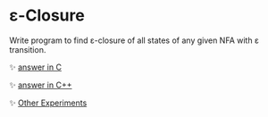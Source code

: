 # ε-Closure
Write program to find ε-closure of all states of any given NFA with ε transition.
	
:sparkles: [answer in C](answer.c)

:sparkles: [answer in C++](answer.cpp)

:sparkles: [Other Experiments](../README.md)